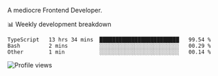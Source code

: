 A mediocre Frontend Developer.

📊 Weekly development breakdown
<!--START_SECTION:waka-->

```text
TypeScript   13 hrs 34 mins  █████████████████████████   99.54 %
Bash         2 mins          ░░░░░░░░░░░░░░░░░░░░░░░░░   00.29 %
Other        1 min           ░░░░░░░░░░░░░░░░░░░░░░░░░   00.14 %
```

<!--END_SECTION:waka-->

<img src="https://gpvc.arturio.dev/iqbalfasri" alt="Profile views"/>

